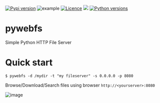 [![Pypi version](https://img.shields.io/pypi/v/pywebfs.svg)](https://pypi.org/project/pywebfs/)
![example](https://github.com/joknarf/pywebfs/actions/workflows/python-publish.yml/badge.svg)
[![Licence](https://img.shields.io/badge/licence-MIT-blue.svg)](https://shields.io/)
[![](https://pepy.tech/badge/pywebfs)](https://pepy.tech/project/pywebfs)
[![Python versions](https://img.shields.io/badge/python-3.6+-blue.svg)](https://shields.io/)

# pywebfs
Simple Python HTTP File Server

# Quick start
```
$ pywebfs -d /mydir -t "my fileserver" -s 0.0.0.0 -p 8080
```
Browse/Download/Search files using browser `http://<yourserver>:8080`

![image](https://github.com/user-attachments/assets/40fdd5e3-8630-4cb3-84c0-74c7c2fecefa)
